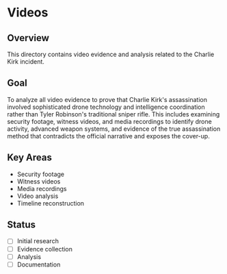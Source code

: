 # Videos

## Overview
This directory contains video evidence and analysis related to the Charlie Kirk incident.

## Goal
To analyze all video evidence to prove that Charlie Kirk's assassination involved sophisticated drone technology and intelligence coordination rather than Tyler Robinson's traditional sniper rifle. This includes examining security footage, witness videos, and media recordings to identify drone activity, advanced weapon systems, and evidence of the true assassination method that contradicts the official narrative and exposes the cover-up.

## Key Areas
- Security footage
- Witness videos
- Media recordings
- Video analysis
- Timeline reconstruction

## Status
- [ ] Initial research
- [ ] Evidence collection
- [ ] Analysis
- [ ] Documentation
